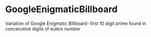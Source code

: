 # GoogleEnigmaticBillboard
Variation of Google Enigmatic Billboard- first 10 digit prime found in concecutive digits of eulers number

